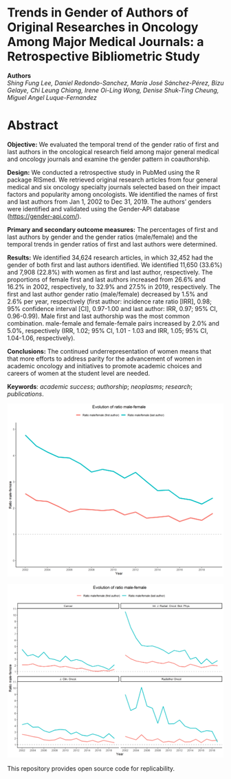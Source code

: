 # Trends in Gender of Authors of Original Researches in Oncology Among Major Medical Journals: a Retrospective Bibliometric Study

**Authors**  
*Shing Fung Lee, Daniel Redondo-Sanchez, María José Sánchez-Pérez, Bizu Gelaye, Chi Leung Chiang, Irene Oi-Ling Wong, Denise Shuk-Ting Cheung, Miguel Angel Luque-Fernandez*

# Abstract

**Objective:** We evaluated the temporal trend of the gender ratio of first and last authors in the oncological research field among major general medical and oncology journals and examine the gender pattern in coauthorship. 

**Design:** We conducted a retrospective study in PubMed using the R package RISmed. We retrieved original research articles from four general medical and six oncology specialty journals selected based on their impact factors and popularity among oncologists. We identified the names of first and last authors from Jan 1, 2002 to Dec 31, 2019. The authors’ genders were identified and validated using the Gender-API database (https://gender-api.com/). 

**Primary and secondary outcome measures:** The percentages of first and last authors by gender and the gender ratios (male/female) and the temporal trends in gender ratios of first and last authors were determined.

**Results:** We identified 34,624 research articles, in which 32,452 had the gender of both first and last authors identified. We identified 11,650 (33.6%) and 7,908 (22.8%) with women as first and last author, respectively. The proportions of female first and last authors increased from 26.6% and 16.2% in 2002, respectively, to 32.9% and 27.5% in 2019, respectively. The first and last author gender ratio (male/female) decreased by 1.5% and 2.6% per year, respectively (first author: incidence rate ratio [IRR], 0.98; 95% confidence interval [CI], 0.97-1.00 and last author: IRR, 0.97; 95% CI, 0.96-0.99). Male first and last authorship was the most common combination. male-female and female-female pairs increased by 2.0% and 5.0%, respectively (IRR, 1.02; 95% CI, 1.01 - 1.03 and IRR, 1.05; 95% CI, 1.04-1.06, respectively).

**Conclusions:** The continued underrepresentation of women means that that more efforts to address parity for the advancement of women in academic oncology and initiatives to promote academic choices and careers of women at the student level are needed.

**Keywords**: *academic success*; *authorship*; *neoplasms*; *research*; *publications*.

![](img/figure1.png)

![](img/figure2.png)


This repository provides open source code for replicability.
